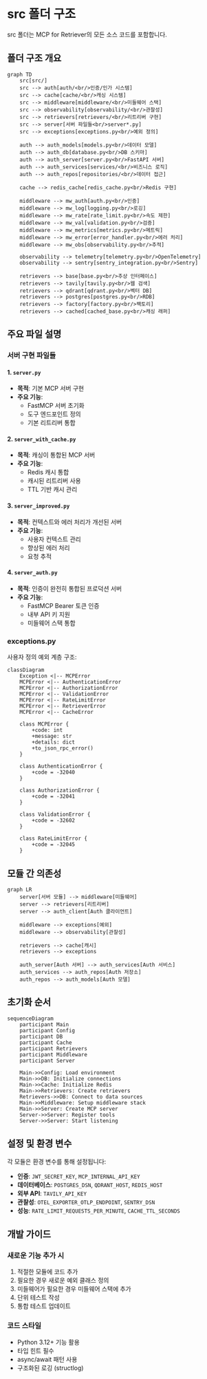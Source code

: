 # src 폴더 구조

src 폴더는 MCP for Retriever의 모든 소스 코드를 포함합니다.

## 폴더 구조 개요

```mermaid
graph TD
    src[src/]
    src --> auth[auth/<br/>인증/인가 시스템]
    src --> cache[cache/<br/>캐싱 시스템]
    src --> middleware[middleware/<br/>미들웨어 스택]
    src --> observability[observability/<br/>관찰성]
    src --> retrievers[retrievers/<br/>리트리버 구현]
    src --> server[서버 파일들<br/>server*.py]
    src --> exceptions[exceptions.py<br/>예외 정의]
    
    auth --> auth_models[models.py<br/>데이터 모델]
    auth --> auth_db[database.py<br/>DB 스키마]
    auth --> auth_server[server.py<br/>FastAPI 서버]
    auth --> auth_services[services/<br/>비즈니스 로직]
    auth --> auth_repos[repositories/<br/>데이터 접근]
    
    cache --> redis_cache[redis_cache.py<br/>Redis 구현]
    
    middleware --> mw_auth[auth.py<br/>인증]
    middleware --> mw_log[logging.py<br/>로깅]
    middleware --> mw_rate[rate_limit.py<br/>속도 제한]
    middleware --> mw_val[validation.py<br/>검증]
    middleware --> mw_metrics[metrics.py<br/>메트릭]
    middleware --> mw_error[error_handler.py<br/>에러 처리]
    middleware --> mw_obs[observability.py<br/>추적]
    
    observability --> telemetry[telemetry.py<br/>OpenTelemetry]
    observability --> sentry[sentry_integration.py<br/>Sentry]
    
    retrievers --> base[base.py<br/>추상 인터페이스]
    retrievers --> tavily[tavily.py<br/>웹 검색]
    retrievers --> qdrant[qdrant.py<br/>벡터 DB]
    retrievers --> postgres[postgres.py<br/>RDB]
    retrievers --> factory[factory.py<br/>팩토리]
    retrievers --> cached[cached_base.py<br/>캐싱 래퍼]
```

## 주요 파일 설명

### 서버 구현 파일들

#### 1. `server.py`
- **목적**: 기본 MCP 서버 구현
- **주요 기능**:
  - FastMCP 서버 초기화
  - 도구 엔드포인트 정의
  - 기본 리트리버 통합

#### 2. `server_with_cache.py`
- **목적**: 캐싱이 통합된 MCP 서버
- **주요 기능**:
  - Redis 캐시 통합
  - 캐시된 리트리버 사용
  - TTL 기반 캐시 관리

#### 3. `server_improved.py`
- **목적**: 컨텍스트와 에러 처리가 개선된 서버
- **주요 기능**:
  - 사용자 컨텍스트 관리
  - 향상된 에러 처리
  - 요청 추적

#### 4. `server_auth.py`
- **목적**: 인증이 완전히 통합된 프로덕션 서버
- **주요 기능**:
  - FastMCP Bearer 토큰 인증
  - 내부 API 키 지원
  - 미들웨어 스택 통합

### exceptions.py

사용자 정의 예외 계층 구조:

```mermaid
classDiagram
    Exception <|-- MCPError
    MCPError <|-- AuthenticationError
    MCPError <|-- AuthorizationError
    MCPError <|-- ValidationError
    MCPError <|-- RateLimitError
    MCPError <|-- RetrieverError
    MCPError <|-- CacheError
    
    class MCPError {
        +code: int
        +message: str
        +details: dict
        +to_json_rpc_error()
    }
    
    class AuthenticationError {
        +code = -32040
    }
    
    class AuthorizationError {
        +code = -32041
    }
    
    class ValidationError {
        +code = -32602
    }
    
    class RateLimitError {
        +code = -32045
    }
```

## 모듈 간 의존성

```mermaid
graph LR
    server[서버 모듈] --> middleware[미들웨어]
    server --> retrievers[리트리버]
    server --> auth_client[Auth 클라이언트]
    
    middleware --> exceptions[예외]
    middleware --> observability[관찰성]
    
    retrievers --> cache[캐시]
    retrievers --> exceptions
    
    auth_server[Auth 서버] --> auth_services[Auth 서비스]
    auth_services --> auth_repos[Auth 저장소]
    auth_repos --> auth_models[Auth 모델]
```

## 초기화 순서

```mermaid
sequenceDiagram
    participant Main
    participant Config
    participant DB
    participant Cache
    participant Retrievers
    participant Middleware
    participant Server
    
    Main->>Config: Load environment
    Main->>DB: Initialize connections
    Main->>Cache: Initialize Redis
    Main->>Retrievers: Create retrievers
    Retrievers->>DB: Connect to data sources
    Main->>Middleware: Setup middleware stack
    Main->>Server: Create MCP server
    Server->>Server: Register tools
    Server->>Server: Start listening
```

## 설정 및 환경 변수

각 모듈은 환경 변수를 통해 설정됩니다:

- **인증**: `JWT_SECRET_KEY`, `MCP_INTERNAL_API_KEY`
- **데이터베이스**: `POSTGRES_DSN`, `QDRANT_HOST`, `REDIS_HOST`
- **외부 API**: `TAVILY_API_KEY`
- **관찰성**: `OTEL_EXPORTER_OTLP_ENDPOINT`, `SENTRY_DSN`
- **성능**: `RATE_LIMIT_REQUESTS_PER_MINUTE`, `CACHE_TTL_SECONDS`

## 개발 가이드

### 새로운 기능 추가 시

1. 적절한 모듈에 코드 추가
2. 필요한 경우 새로운 예외 클래스 정의
3. 미들웨어가 필요한 경우 미들웨어 스택에 추가
4. 단위 테스트 작성
5. 통합 테스트 업데이트

### 코드 스타일

- Python 3.12+ 기능 활용
- 타입 힌트 필수
- async/await 패턴 사용
- 구조화된 로깅 (structlog)